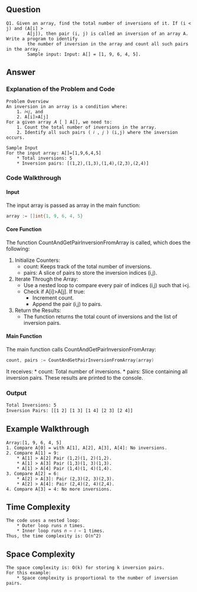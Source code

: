## Question
```
Q1. Given an array, find the total number of inversions of it. If (i < j) and (A[i] >
		A[j]), then pair (i, j) is called an inversion of an array A. Write a program to identify
		the number of inversion in the array and count all such pairs in the array.
		Sample input: Input: A[] = [1, 9, 6, 4, 5].
```

## Answer
### Explanation of the Problem and Code
```
Problem Overview
An inversion in an array is a condition where:
    1. 𝑖<𝑗, and
    2. A[i]>A[j]
For a given array 𝐴 [ ] A[], we need to:
    1. Count the total number of inversions in the array.
    2. Identify all such pairs ( 𝑖 , 𝑗 ) (i,j) where the inversion occurs.

Sample Input
For the input array: A[]=[1,9,6,4,5]
    * Total inversions: 5
    * Inversion pairs: [(1,2),(1,3),(1,4),(2,3),(2,4)]
```

### Code Walkthrough

#### Input
The input array is passed as array in the main function:
``` go
array := []int{1, 9, 6, 4, 5}
```

#### Core Function
The function CountAndGetPairInversionFromArray is called, which does the following:
1. Initialize Counters:
    * count: Keeps track of the total number of inversions.
    * pairs: A slice of pairs to store the inversion indices (i,j).
2. Iterate Through the Array:
    * Use a nested loop to compare every pair of indices (i,j) such that i<j.
    * Check if A[i]>A[j]. If true:
        * Increment count.
        * Append the pair (i,j) to pairs.
3. Return the Results:
    * The function returns the total count of inversions and the list of inversion pairs.

#### Main Function
The main function calls CountAndGetPairInversionFromArray:
``` go
count, pairs := CountAndGetPairInversionFromArray(array)
```
It receives:
    * count: Total number of inversions.
    * pairs: Slice containing all inversion pairs.
These results are printed to the console.


### Output
``` cmd
Total Inversions: 5
Inversion Pairs: [[1 2] [1 3] [1 4] [2 3] [2 4]]
```

## Example Walkthrough
```
Array:[1, 9, 6, 4, 5]
1. Compare A[0] = with A[1], A[2], A[3], A[4]: No inversions.
2. Compare A[1] = 9:
    * A[1] > A[2] Pair (1,2)(1, 2)(1,2).
    * A[1] > A[3] Pair (1,3)(1, 3)(1,3).
    * A[1] > A[4] Pair (1,4)(1, 4)(1,4).
3. Compare A[2] = 6:
    * A[2] > A[3]: Pair (2,3)(2, 3)(2,3).
    * A[2] > A[4]: Pair (2,4)(2, 4)(2,4).
4. Compare A[3] = 4: No more inversions.
```

## Time Complexity
```
The code uses a nested loop:
    * Outer loop runs 𝑛 times.
    * Inner loop runs 𝑛 − 𝑖 − 1 times.
Thus, the time complexity is: O(n^2)
```

## Space Complexity
```
The space complexity is: O(k) for storing k inversion pairs.
For this example:
    * Space complexity is proportional to the number of inversion pairs.
```